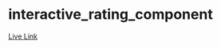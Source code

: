 # interactive_rating_component

<p><a href="https://cdailey2.github.io/interactive_rating_component/" target="_blank">Live Link</a></p>
